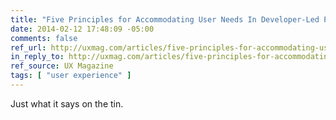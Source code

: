 ```yaml
---
title: "Five Principles for Accommodating User Needs In Developer-Led Projects"
date: 2014-02-12 17:48:09 -05:00
comments: false
ref_url: http://uxmag.com/articles/five-principles-for-accommodating-user-needs-in-developer-led-projects
in_reply_to: http://uxmag.com/articles/five-principles-for-accommodating-user-needs-in-developer-led-projects
ref_source: UX Magazine
tags: [ "user experience" ]
---
```


Just what it says on the tin.